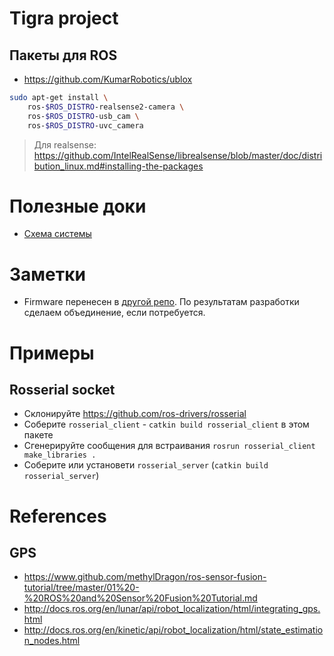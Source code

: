 # Tigra project

## Пакеты для ROS

- https://github.com/KumarRobotics/ublox

```bash
sudo apt-get install \
    ros-$ROS_DISTRO-realsense2-camera \
    ros-$ROS_DISTRO-usb_cam \
    ros-$ROS_DISTRO-uvc_camera

```

> Для realsense: https://github.com/IntelRealSense/librealsense/blob/master/doc/distribution_linux.md#installing-the-packages

# Полезные доки

- [Схема системы](https://drive.google.com/file/d/1iIvuMr4xtmul_ea4DkjYoXMdhi8A7dez/view?usp=sharing)

# Заметки

- Firmware перенесен в [другой репо](https://github.com/lsd-maddrive/tigra-firmware). По результатам разработки сделаем объединение, если потребуется.


# Примеры

## Rosserial socket

- Склонируйте https://github.com/ros-drivers/rosserial
- Соберите `rosserial_client` - `catkin build rosserial_client` в этом пакете
- Сгенерируйте сообщения для встраивания `rosrun rosserial_client make_libraries .`
- Соберите или установети `rosserial_server` (`catkin build rosserial_server`)


# References

## GPS

- https://www.github.com/methylDragon/ros-sensor-fusion-tutorial/tree/master/01%20-%20ROS%20and%20Sensor%20Fusion%20Tutorial.md
- http://docs.ros.org/en/lunar/api/robot_localization/html/integrating_gps.html
- http://docs.ros.org/en/kinetic/api/robot_localization/html/state_estimation_nodes.html

